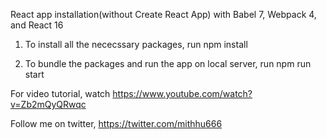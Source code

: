 React app installation(without Create React App) with Babel 7, Webpack 4, and React 16

1. To install all the nececssary packages,
run         npm install

2. To bundle the packages and run the app on local server,
run         npm run start



For video tutorial, watch https://www.youtube.com/watch?v=Zb2mQyQRwqc


Follow me on twitter, https://twitter.com/mithhu666
